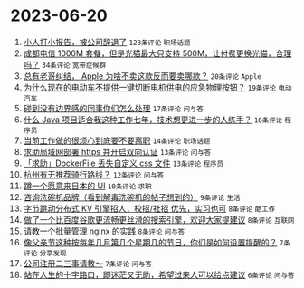 # 2023-06-20

1. [小人打小报告，被公司辞退了](https://www.v2ex.com/t/950173) `128条评论` `职场话题`
1. [成都电信 1000M 套餐，但是光猫最大只支持 500M，让付费更换光猫，合理吗？](https://www.v2ex.com/t/950200) `34条评论` `宽带症候群`
1. [总有老哥纠结， Apple 为啥不卖这款反而要卖哪款？](https://www.v2ex.com/t/950186) `20条评论` `Apple`
1. [为什么现在的电动车不提供一键切断电机供电的应急物理按钮？](https://www.v2ex.com/t/950172) `19条评论` `电动汽车`
1. [碰到没有边界感的同事你们怎么处理](https://www.v2ex.com/t/950203) `17条评论` `问与答`
1. [什么 Java 项目适合我这种工作七年，技术想更进一步的人练手？](https://www.v2ex.com/t/950180) `16条评论` `程序员`
1. [当前工作做的很烦心到底要不要离职](https://www.v2ex.com/t/950187) `14条评论` `职场话题`
1. [求助局域网部署 https 并开启双向认证](https://www.v2ex.com/t/950183) `13条评论` `问与答`
1. [「求助」DockerFile 丢失自定义 css 文件](https://www.v2ex.com/t/950177) `13条评论` `程序员`
1. [杭州有无推荐骑行路线？](https://www.v2ex.com/t/950184) `12条评论` `问与答`
1. [蹲一个愿意来日本的 UI](https://www.v2ex.com/t/950181) `10条评论` `求职`
1. [咨询洗碗机品牌（看到解毒洗碗机的帖子想到的）](https://www.v2ex.com/t/950196) `9条评论` `生活`
1. [字节跳动分布式 KV 引擎招人，校招/社招 优先，实习也可](https://www.v2ex.com/t/950220) `8条评论` `酷工作`
1. [做了一个比百度谷歌更流畅更丝滑的搜索引擎，欢迎大家提建议](https://www.v2ex.com/t/950176) `8条评论` `互联网`
1. [请教一个批量管理 nginx 的实践](https://www.v2ex.com/t/950169) `8条评论` `问与答`
1. [像父亲节这种按每年几月第几个星期几的节日，你们是如何设置提醒的？](https://www.v2ex.com/t/950193) `7条评论` `分享发现`
1. [公司注册二三事请教～](https://www.v2ex.com/t/950165) `7条评论` `问与答`
1. [站在人生的十字路口，即迷茫又无助，希望过来人可以给点建议](https://www.v2ex.com/t/950197) `6条评论` `问与答`
